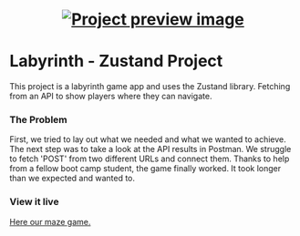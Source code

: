 <h1 align="center">
  <a href="">
    <img src="public/cover-image-github.png" alt="Project preview image">
  </a>
</h1>

# Labyrinth - Zustand Project

This project is a labyrinth game app and uses the Zustand library. Fetching from an API to show players where they can navigate.

### The Problem

First, we tried to lay out what we needed and what we wanted to achieve. The next step was to take a look at the API results in Postman. We struggle to fetch 'POST' from two different URLs and connect them.
Thanks to help from a fellow boot camp student, the game finally worked. It took longer than we expected and wanted to.

### View it live

[Here our maze game.](https://fun-maze.netlify.app/)

